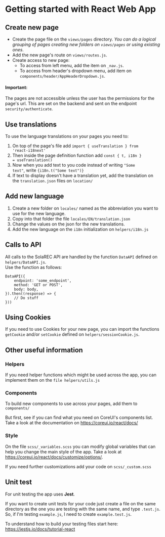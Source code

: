 # Getting started with React Web App


## Create new page

- Create the page file on the <code>views/pages</code> directory. *You can do a logical grouping of pages creating new folders on <code>views/pages</code> or using existing ones.*
- Add the new page's route on <code>views/routes.js</code>.
- Create access to new page:
	- To access from left menu, add the item on <code>_nav.js</code>. 
	- To access from header's dropdown menu, add item on <code>components/header/AppHeaderDropdown.js</code>.

#### Important:
The pages are not accessible  unless the user has the permissions for the page's url. This are set on the backend and sent on the endpoint <code>security/authenticate</code>.
 
 
## Use translations

To use the language translations on your pages you need to:

1. On top of the page's file add <code>import \{ useTranslation } from 'react-i18next' </code>
2. Then inside the page definition function add <code>const { t, i18n } = useTranslation()</code>
3. Now when you add text to you code instead of writing <code>"Some text"</code>, write <code>{i18n.t("Some text")}</code>
4. If text to display doesn't have a translation yet, add the translation on the <code>translation.json</code> files on <code>location/</code>

## Add new language
 
1. Create a new folder on <code>locales/</code> named as the abbreviation you want to use for the new language.
2. Copy into that folder the file <code>locales/EN/translation.json</code>
3. Change the values on the json for the new translations.
4. Add the new language on the <code>i18n</code> initialization on <code>helpers/i18n.js</code>
 
 ## Calls to API
 
All calls to the SolaREC API are handled by the function <code>DataAPI</code> defined on <code>helpers/DataAPI.js</code>.
<br>Use the function as follows:
<pre><code>DataAPI({
	endpoint: 'some_endpoint',
	method: 'GET or POST',
	body: body,
}).then((response) => {
	// Do stuff
}))
</code></pre>

## Using Cookies

If you need to use Cookies for your new page, you can import the functions <code>getCookie</code> and/or <code>setCookie</code> defined on <code>helpers/sessionCookie.js</code>.


 ## Other useful information
 
 ### Helpers
 
 If you need helper functions which might be used across the app, you can implement them on the <code>file helpers/utils.js</code>
 
 ### Components
 
 To build new components to use across your pages, add them to <code>components/</code>
 
 But first, see if you can find what you need on CoreUI's components list. Take a look at the documentation on https://coreui.io/react/docs/
 
 ### Style
 
 On the file <code>scss/_variables.scss</code> you can modify global variables that can help you change the main style of the app. Take a look at https://coreui.io/react/docs/customize/options/.
 
 If you need further customizations add your code on <code>scss/_custom.scss</code>
 
 
 ## Unit test
 
 For unit testing the app uses **Jest**. 
 
 If you want to create unit tests for your code just create a file on the same directory as the one you are testing with the same name, and type <code>.test.js</code>. So, if I'm testing <code>example.js</code>, I need to create <code>example.test.js</code>.
 
 To understand how to build your testing files start here: https://jestjs.io/docs/tutorial-react
